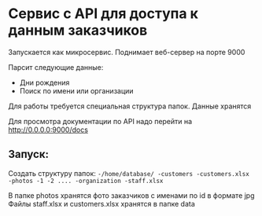 # Сервис с API для доступа к данным заказчиков

Запускается как микросервис. Поднимает веб-сервер на порте 9000

Парсит следующие данные:
* Дни рождения
* Поиск по имени или организации

Для работы требуется специальная структура папок. Данные хранятся

Для просмотра документации по API надо перейти на http://0.0.0.0:9000/docs

## Запуск:
Создать структуру папок:
   `-/home/database/
      -customers
         -customers.xlsx         
         -photos
            -1
            -2 ....
      -organization
         -staff.xlsx`

В папке photos хранятся фото заказчиков c именами по id в формате jpg
Файлы staff.xlsx и customers.xlsx хранятся в папке data

